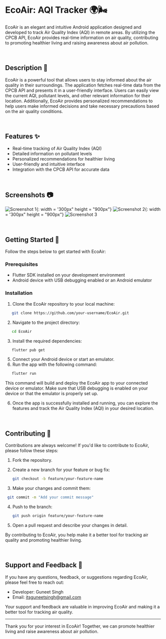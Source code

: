 # EcoAir: AQI Tracker 🌍🌬️

EcoAir is an elegant and intuitive Android application designed and developed to track Air Quality Index (AQI) in remote areas. By utilizing the CPCB API, EcoAir provides real-time information on air quality, contributing to promoting healthier living and raising awareness about air pollution.

<br>

## Description 📝

EcoAir is a powerful tool that allows users to stay informed about the air quality in their surroundings. The application fetches real-time data from the CPCB API and presents it in a user-friendly interface. Users can easily view the current AQI, pollutant levels, and other relevant information for their location. Additionally, EcoAir provides personalized recommendations to help users make informed decisions and take necessary precautions based on the air quality conditions.

<br>

## Features ✨

- Real-time tracking of Air Quality Index (AQI)
- Detailed information on pollutant levels
- Personalized recommendations for healthier living
- User-friendly and intuitive interface
- Integration with the CPCB API for accurate data

<br>

## Screenshots 📷

<!-- Add your screenshots here -->
![Screenshot 1](ScreenShots/Hazardous.png){: width = '300px" height = "900px"}
![Screenshot 2](ScreenShots/Unhealthy.png){: width = '300px" height = "900px"}
![Screenshot 3](ScreenShots/Combined.png)

<br>

## Getting Started 🚀

Follow the steps below to get started with EcoAir:

### Prerequisites

- Flutter SDK installed on your development environment
- Android device with USB debugging enabled or an Android emulator

### Installation

1. Clone the EcoAir repository to your local machine:

```bash
   git clone https://github.com/your-username/EcoAir.git
```

2. Navigate to the project directory:

```bash
   cd EcoAir
```

3. Install the required dependencies:
```bash
   flutter pub get
  ```
5. Connect your Android device or start an emulator.
6. Run the app with the following command:
```bash
   flutter run
```

This command will build and deploy the EcoAir app to your connected device or emulator. Make sure that USB debugging is enabled on your device or that the emulator is properly set up.

6. Once the app is successfully installed and running, you can explore the features and track the Air Quality Index (AQI) in your desired location.

<br>

## Contributing 🤝

Contributions are always welcome! If you'd like to contribute to EcoAir, please follow these steps:

1. Fork the repository.
2. Create a new branch for your feature or bug fix:
   ```bash
   git checkout -b feature/your-feature-name
   ```
   
3. Make your changes and commit them:
  ```bash
   git commit -m "Add your commit message"
   ```

4. Push to the branch:
   ```bash
   git push origin feature/your-feature-name
   ```
   
5. Open a pull request and describe your changes in detail.

By contributing to EcoAir, you help make it a better tool for tracking air quality and promoting healthier living.

<br>

## Support and Feedback 📧

If you have any questions, feedback, or suggestions regarding EcoAir, please feel free to reach out:

- Developer: Guneet Singh
- Email: itsguneetsingh@gmail.com

Your support and feedback are valuable in improving EcoAir and making it a better tool for tracking air quality.

---

Thank you for your interest in EcoAir! Together, we can promote healthier living and raise awareness about air pollution.

